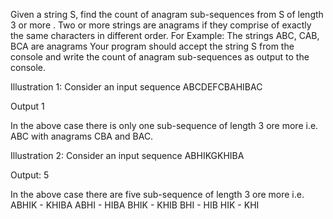 Given a string S, find the count of anagram sub-sequences from S of length 3 or more . Two or more strings are anagrams if they comprise of 
exactly the same characters in different order. For Example: The strings ABC, CAB, BCA are anagrams
Your program should accept the string S from the console and write the count of anagram sub-sequences as output to the console.

Illustration 1:
Consider an input sequence
ABCDEFCBAHIBAC

Output 
1

In the above case there is only one sub-sequence of length 3 ore more i.e. ABC with anagrams CBA and BAC. 

Illustration 2:
Consider an input sequence
ABHIKGKHIBA


Output:
5

In the above case there are five sub-sequence of length 3 ore more i.e. 
ABHIK - KHIBA
ABHI - HIBA
BHIK - KHIB
BHI - HIB
HIK - KHI